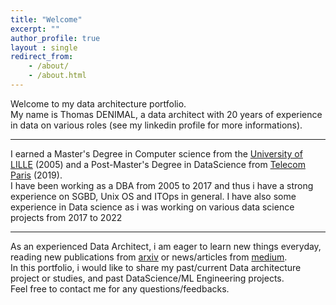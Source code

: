 ```yaml
---
title: "Welcome"
excerpt: ""
author_profile: true
layout : single
redirect_from: 
    - /about/
    - /about.html
---
```

Welcome to my data architecture portfolio. <br>
My name is Thomas DENIMAL, a data architect with 20 years of experience in data on various roles (see my linkedin profile for more informations). 
<br>

---

I earned a Master's Degree in Computer science from the [University of LILLE](https://www.univ-lille.fr/home/) (2005) and a Post-Master's Degree in DataScience from [Telecom Paris](https://www.telecom-paris.fr/en/post-masters-degree/all-post-masters-degree) (2019). 
<br> 
I have been working as a DBA from 2005 to 2017 and thus i have a strong experience on SGBD, Unix OS and ITOps in general.
I have also some experience in Data science as i was working on various data science projects from 2017 to 2022
<br>

---

As an experienced Data Architect, i am eager to learn new things everyday, reading new publications from [arxiv](https://arxiv.org/) or news/articles from [medium](https://medium.com/tag/data-architecture).
<br>
In this portfolio, i would like to share my past/current Data architecture project or studies, and past DataScience/ML Engineering projects. 
<br>
Feel free to contact me for any questions/feedbacks.
